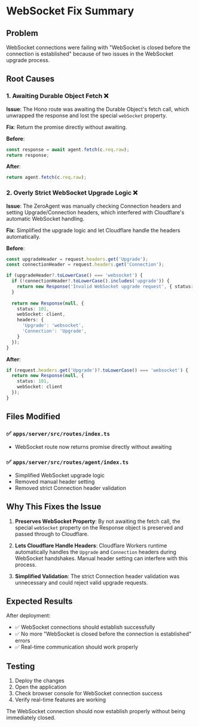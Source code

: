 # WebSocket Fix Summary

## Problem
WebSocket connections were failing with "WebSocket is closed before the connection is established" because of two issues in the WebSocket upgrade process.

## Root Causes

### 1. Awaiting Durable Object Fetch ❌
**Issue**: The Hono route was awaiting the Durable Object's fetch call, which unwrapped the response and lost the special `webSocket` property.

**Fix**: Return the promise directly without awaiting.

**Before**:
```typescript
const response = await agent.fetch(c.req.raw);
return response;
```

**After**:
```typescript
return agent.fetch(c.req.raw);
```

### 2. Overly Strict WebSocket Upgrade Logic ❌
**Issue**: The ZeroAgent was manually checking Connection headers and setting Upgrade/Connection headers, which interfered with Cloudflare's automatic WebSocket handling.

**Fix**: Simplified the upgrade logic and let Cloudflare handle the headers automatically.

**Before**:
```typescript
const upgradeHeader = request.headers.get('Upgrade');
const connectionHeader = request.headers.get('Connection');

if (upgradeHeader?.toLowerCase() === 'websocket') {
  if (!connectionHeader?.toLowerCase().includes('upgrade')) {
    return new Response('Invalid WebSocket upgrade request', { status: 400 });
  }
  
  return new Response(null, {
    status: 101,
    webSocket: client,
    headers: {
      'Upgrade': 'websocket',
      'Connection': 'Upgrade',
    }
  });
}
```

**After**:
```typescript
if (request.headers.get('Upgrade')?.toLowerCase() === 'websocket') {
  return new Response(null, {
    status: 101,
    webSocket: client
  });
}
```

## Files Modified

### ✅ `apps/server/src/routes/index.ts`
- WebSocket route now returns promise directly without awaiting

### ✅ `apps/server/src/routes/agent/index.ts`
- Simplified WebSocket upgrade logic
- Removed manual header setting
- Removed strict Connection header validation

## Why This Fixes the Issue

1. **Preserves WebSocket Property**: By not awaiting the fetch call, the special `webSocket` property on the Response object is preserved and passed through to Cloudflare.

2. **Lets Cloudflare Handle Headers**: Cloudflare Workers runtime automatically handles the `Upgrade` and `Connection` headers during WebSocket handshakes. Manual header setting can interfere with this process.

3. **Simplified Validation**: The strict Connection header validation was unnecessary and could reject valid upgrade requests.

## Expected Results

After deployment:
- ✅ WebSocket connections should establish successfully
- ✅ No more "WebSocket is closed before the connection is established" errors
- ✅ Real-time communication should work properly

## Testing

1. Deploy the changes
2. Open the application
3. Check browser console for WebSocket connection success
4. Verify real-time features are working

The WebSocket connection should now establish properly without being immediately closed. 